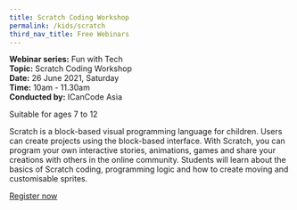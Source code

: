 ```yaml
---
title: Scratch Coding Workshop
permalink: /kids/scratch
third_nav_title: Free Webinars
---
```

**Webinar series:** Fun with Tech </br>
**Topic:** Scratch Coding Workshop</br> 
**Date:** 26 June 2021, Saturday</br>
**Time:** 10am - 11.30am </br>
**Conducted by:** ICanCode Asia

Suitable for ages 7 to 12

Scratch is a block-based visual programming language for children. Users can create projects using the block-based interface. With Scratch, you can program your own interactive stories, animations, games and
share your creations with others in the online community. Students will learn about the basics of Scratch coding, programming logic and how to create moving and
customisable sprites.

[Register now](https://www.eventbrite.sg/e/smart-nation-collaboration-icancode-scratch-coding-workshop-tickets-106857878792?aff=ebdssbonlinesearch)
